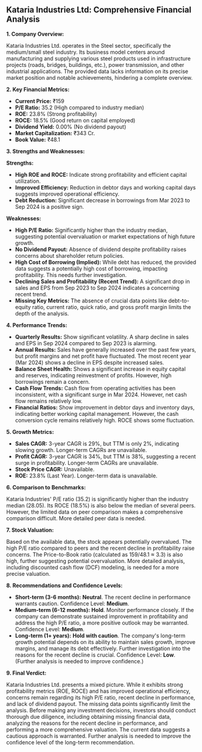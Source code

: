 ## Kataria Industries Ltd: Comprehensive Financial Analysis

**1. Company Overview:**

Kataria Industries Ltd. operates in the Steel sector, specifically the medium/small steel industry.  Its business model centers around manufacturing and supplying various steel products used in infrastructure projects (roads, bridges, buildings, etc.), power transmission, and other industrial applications.  The provided data lacks information on its precise market position and notable achievements, hindering a complete overview.

**2. Key Financial Metrics:**

* **Current Price:** ₹159
* **P/E Ratio:** 35.2 (High compared to industry median)
* **ROE:** 23.8% (Strong profitability)
* **ROCE:** 18.5% (Good return on capital employed)
* **Dividend Yield:** 0.00% (No dividend payout)
* **Market Capitalization:** ₹343 Cr.
* **Book Value:** ₹48.1

**3. Strengths and Weaknesses:**

**Strengths:**

* **High ROE and ROCE:** Indicate strong profitability and efficient capital utilization.
* **Improved Efficiency:**  Reduction in debtor days and working capital days suggests improved operational efficiency.
* **Debt Reduction:**  Significant decrease in borrowings from Mar 2023 to Sep 2024 is a positive sign.

**Weaknesses:**

* **High P/E Ratio:**  Significantly higher than the industry median, suggesting potential overvaluation or market expectations of high future growth.
* **No Dividend Payout:** Absence of dividend despite profitability raises concerns about shareholder return policies.
* **High Cost of Borrowing (Implied):** While debt has reduced, the provided data suggests a potentially high cost of borrowing, impacting profitability.  This needs further investigation.
* **Declining Sales and Profitability (Recent Trend):**  A significant drop in sales and EPS from Sep 2023 to Sep 2024 indicates a concerning recent trend.
* **Missing Key Metrics:** The absence of crucial data points like debt-to-equity ratio, current ratio, quick ratio, and gross profit margin limits the depth of the analysis.


**4. Performance Trends:**

* **Quarterly Results:** Show significant volatility.  A sharp decline in sales and EPS in Sep 2024 compared to Sep 2023 is alarming.
* **Annual Results:** Sales have generally increased over the past few years, but profit margins and net profit have fluctuated.  The most recent year (Mar 2024) shows a decline in EPS despite increased sales.
* **Balance Sheet Health:** Shows a significant increase in equity capital and reserves, indicating reinvestment of profits. However, high borrowings remain a concern.
* **Cash Flow Trends:**  Cash flow from operating activities has been inconsistent, with a significant surge in Mar 2024.  However, net cash flow remains relatively low.
* **Financial Ratios:**  Show improvement in debtor days and inventory days, indicating better working capital management.  However, the cash conversion cycle remains relatively high.  ROCE shows some fluctuation.

**5. Growth Metrics:**

* **Sales CAGR:**  3-year CAGR is 29%, but TTM is only 2%, indicating slowing growth.  Longer-term CAGRs are unavailable.
* **Profit CAGR:** 3-year CAGR is 34%, but TTM is 38%, suggesting a recent surge in profitability.  Longer-term CAGRs are unavailable.
* **Stock Price CAGR:** Unavailable.
* **ROE:** 23.8% (Last Year).  Longer-term data is unavailable.

**6. Comparison to Benchmarks:**

Kataria Industries' P/E ratio (35.2) is significantly higher than the industry median (28.05).  Its ROCE (18.5%) is also below the median of several peers.  However, the limited data on peer comparison makes a comprehensive comparison difficult.  More detailed peer data is needed.

**7. Stock Valuation:**

Based on the available data, the stock appears potentially overvalued. The high P/E ratio compared to peers and the recent decline in profitability raise concerns.  The Price-to-Book ratio (calculated as 159/48.1 ≈ 3.3) is also high, further suggesting potential overvaluation.  More detailed analysis, including discounted cash flow (DCF) modeling, is needed for a more precise valuation.

**8. Recommendations and Confidence Levels:**

* **Short-term (3-6 months):** **Neutral**.  The recent decline in performance warrants caution.  Confidence Level: **Medium**.
* **Medium-term (6-12 months):** **Hold**.  Monitor performance closely.  If the company can demonstrate sustained improvement in profitability and address the high P/E ratio, a more positive outlook may be warranted. Confidence Level: **Medium**.
* **Long-term (1+ years):** **Hold with caution**.  The company's long-term growth potential depends on its ability to maintain sales growth, improve margins, and manage its debt effectively.  Further investigation into the reasons for the recent decline is crucial. Confidence Level: **Low**.  (Further analysis is needed to improve confidence.)

**9. Final Verdict:**

Kataria Industries Ltd. presents a mixed picture. While it exhibits strong profitability metrics (ROE, ROCE) and has improved operational efficiency, concerns remain regarding its high P/E ratio, recent decline in performance, and lack of dividend payout.  The missing data points significantly limit the analysis.  Before making any investment decisions, investors should conduct thorough due diligence, including obtaining missing financial data, analyzing the reasons for the recent decline in performance, and performing a more comprehensive valuation.  The current data suggests a cautious approach is warranted.  Further analysis is needed to improve the confidence level of the long-term recommendation.
